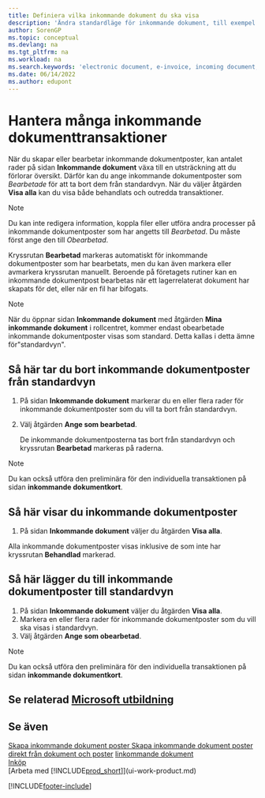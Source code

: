 ```yaml
---
title: Definiera vilka inkommande dokument du ska visa
description: 'Ändra standardläge för inkommande dokument, till exempel e-fakturor, förbättra din översikt över bearbetade och obearbetade poster.'
author: SorenGP
ms.topic: conceptual
ms.devlang: na
ms.tgt_pltfrm: na
ms.workload: na
ms.search.keywords: 'electronic document, e-invoice, incoming document, OCR, ecommerce, document exchange, import invoice'
ms.date: 06/14/2022
ms.author: edupont
---
```

# <a name="manage-many-incoming-document-records" />Hantera många inkommande dokumenttransaktioner

När du skapar eller bearbetar inkommande dokumentposter, kan antalet rader på sidan **Inkommande dokument** växa till en utsträckning att du förlorar översikt. Därför kan du ange inkommande dokumentposter som *Bearbetade* för att ta bort dem från standardvyn. När du väljer åtgärden **Visa alla** kan du visa både behandlats och outredda transaktioner.

> [!NOTE]  
> Du kan inte redigera information, koppla filer eller utföra andra processer på inkommande dokumentposter som har angetts till *Bearbetad*. Du måste först ange den till *Obearbetad*.

Kryssrutan **Bearbetad** markeras automatiskt för inkommande dokumentposter som har bearbetats, men du kan även markera eller avmarkera kryssrutan manuellt. Beroende på företagets rutiner kan en inkommande dokumentpost bearbetas när ett lagerrelaterat dokument har skapats för det, eller när en fil har bifogats.

> [!NOTE]  
> När du öppnar sidan **Inkommande dokument** med åtgärden **Mina inkommande dokument** i rollcentret, kommer endast obearbetade inkommande dokumentposter visas som standard. Detta kallas i detta ämne för"standardvyn".

## <a name="to-remove-incoming-document-records-from-the-default-view" />Så här tar du bort inkommande dokumentposter från standardvyn

1. På sidan **Inkommande dokument** markerar du en eller flera rader för inkommande dokumentposter som du vill ta bort från standardvyn.
2. Välj åtgärden **Ange som bearbetad**.

    De inkommande dokumentposterna tas bort från standardvyn och kryssrutan **Bearbetad** markeras på raderna.

> [!NOTE]  
> Du kan också utföra den preliminära för den individuella transaktionen på sidan **inkommande dokumentkort**.

## <a name="to-view-all-incoming-document-records" />Så här visar du inkommande dokumentposter

1. På sidan **Inkommande dokument** väljer du åtgärden **Visa alla**.

Alla inkommande dokumentposter visas inklusive de som inte har kryssrutan **Behandlad** markerad.

## <a name="to-add-incoming-document-records-to-the-default-view" />Så här lägger du till inkommande dokumentposter till standardvyn

1. På sidan **Inkommande dokument** väljer du åtgärden **Visa alla**.
2. Markera en eller flera rader för inkommande dokumentposter som du vill ska visas i standardvyn.
3. Välj åtgärden **Ange som obearbetad**.  

> [!NOTE]  
> Du kan också utföra den preliminära för den individuella transaktionen på sidan **inkommande dokumentkort**.

## <a name="see-related-microsoft-training" />Se relaterad [Microsoft utbildning](/training/modules/incoming-documents-dynamics-365-business-central/)

## <a name="see-also" />Se även
  
[Skapa inkommande dokument poster ](across-how-create-income-document-records.md)
[Skapa inkommande dokument poster direkt från dokument och poster](across-how-connect-disconnect-income-document-records.md)
[Iinkommande dokument](across-income-documents.md)  
[Inköp](purchasing-manage-purchasing.md)  
[Arbeta med [!INCLUDE[prod_short](includes/prod_short.md)]](ui-work-product.md)


[!INCLUDE[footer-include](includes/footer-banner.md)]
